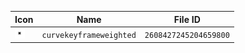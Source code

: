 | Icon | Name | File ID |
| ---  | ---  | ---     |
| ![](curvekeyframeweighted.png) | `curvekeyframeweighted` | `2608427245204659800` |
